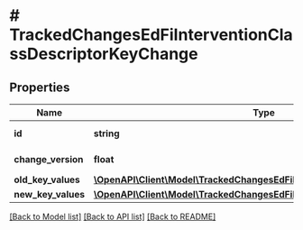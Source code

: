 # # TrackedChangesEdFiInterventionClassDescriptorKeyChange

## Properties

Name | Type | Description | Notes
------------ | ------------- | ------------- | -------------
**id** | **string** | Resource identifier | [optional]
**change_version** | **float** | Change version | [optional]
**old_key_values** | [**\OpenAPI\Client\Model\TrackedChangesEdFiInterventionClassDescriptorKey**](TrackedChangesEdFiInterventionClassDescriptorKey.md) |  | [optional]
**new_key_values** | [**\OpenAPI\Client\Model\TrackedChangesEdFiInterventionClassDescriptorKey**](TrackedChangesEdFiInterventionClassDescriptorKey.md) |  | [optional]

[[Back to Model list]](../../README.md#models) [[Back to API list]](../../README.md#endpoints) [[Back to README]](../../README.md)
